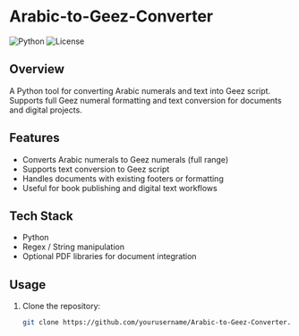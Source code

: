 # Arabic-to-Geez-Converter

![Python](https://img.shields.io/badge/Python-3.11-blue)
![License](https://img.shields.io/badge/License-MIT-green)

## Overview
A Python tool for converting Arabic numerals and text into Geez script. Supports full Geez numeral formatting and text conversion for documents and digital projects.

## Features
- Converts Arabic numerals to Geez numerals (full range)
- Supports text conversion to Geez script
- Handles documents with existing footers or formatting
- Useful for book publishing and digital text workflows

## Tech Stack
- Python  
- Regex / String manipulation  
- Optional PDF libraries for document integration

## Usage
1. Clone the repository:
   ```bash
   git clone https://github.com/yourusername/Arabic-to-Geez-Converter.git
